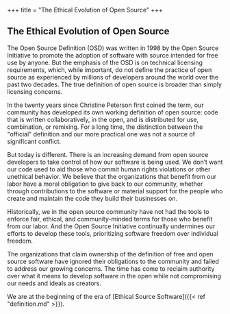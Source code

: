 +++
title = "The Ethical Evolution of Open Source"
+++

## The Ethical Evolution of Open Source

The Open Source Definition (OSD) was written in 1998 by the Open Source Initiative to promote the adoption of software with source intended for free use by anyone. But the emphasis of the OSD is on technical licensing requirements, which, while important, do not define the practice of open source as experienced by millions of developers around the world over the past two decades. The true definition of open source is broader than simply licensing concerns.

In the twenty years since Christine Peterson first coined the term, our community has developed its own working definition of open source: code that is written collaboratively, in the open, and is distributed for use, combination, or remixing. For a long time, the distinction between the "official" definition and our more practical one was not a source of significant conflict.

But today is different. There is an increasing demand from open source developers to take control of how our software is being used. We don’t want our code used to aid those who commit human rights violations or other unethical behavior. We believe that the organizations that benefit from our labor have a moral obligation to give back to our community, whether through contributions to the software or material support for the people who create and maintain the code they build their businesses on.

Historically, we in the open source community have not had the tools to enforce fair, ethical, and community-minded terms for those who benefit from our labor. And the Open Source Initiative continually undermines our efforts to develop these tools, prioritizing software freedom over individual freedom.

The organizations that claim ownership of the definition of free and open source software have ignored their obligations to the community and failed to address our growing concerns. The time has come to reclaim authority over what it means to develop software in the open while not compromising our needs and ideals as creators.

We are at the beginning of the era of [Ethical Source Software]({{< ref "definition.md" >}}).
